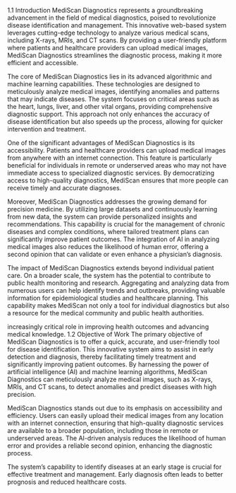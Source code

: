 1.1	Introduction
MediScan Diagnostics represents a groundbreaking advancement in the field of medical diagnostics, poised to revolutionize disease identification and management. This innovative web-based system leverages cutting-edge technology to analyze various medical scans, including X-rays, MRIs, and CT scans. By providing a user-friendly platform where patients and healthcare providers can upload medical images, MediScan Diagnostics streamlines the diagnostic process, making it more efficient and accessible.

The core of MediScan Diagnostics lies in its advanced algorithmic and machine learning capabilities. These technologies are designed to meticulously analyze medical images, identifying anomalies and patterns that may indicate diseases. The system focuses on critical areas such as the heart, lungs, liver, and other vital organs, providing comprehensive diagnostic support. This approach not only enhances the accuracy of disease identification but also speeds up the process, allowing for quicker intervention and treatment.

One of the significant advantages of MediScan Diagnostics is its accessibility. Patients and healthcare providers can upload medical images from anywhere with an internet connection. This feature is particularly beneficial for individuals in remote or underserved areas who may not have immediate access to specialized diagnostic services. By democratizing access to high-quality diagnostics, MediScan ensures that more people can receive timely and accurate diagnoses.

Moreover, MediScan Diagnostics addresses the growing demand for precision medicine. By utilizing large datasets and continuously learning from new data, the system can provide personalized insights and recommendations. This capability is crucial for the management of chronic diseases and complex conditions, where tailored treatment plans can significantly improve patient outcomes. The integration of AI in analyzing medical images also reduces the likelihood of human error, offering a second opinion that can validate or even enhance a physician’s diagnosis.

The impact of MediScan Diagnostics extends beyond individual patient care. On a broader scale, the system has the potential to contribute to public health monitoring and research. Aggregating and analyzing data from numerous users can help identify trends and outbreaks, providing valuable information for epidemiological studies and healthcare planning. This capability makes MediScan not only a tool for individual diagnostics but also a resource for the medical community and public health authorities.

increasingly critical role in improving health outcomes and advancing medical knowledge.
1.2	Objective of Work
The primary objective of MediScan Diagnostics is to offer a quick, accurate, and user-friendly tool for disease identification. This innovative system aims to assist in early detection and diagnosis, thereby facilitating timely treatment and significantly improving patient outcomes. By harnessing the power of artificial intelligence (AI) and machine learning algorithms, MediScan Diagnostics can meticulously analyze medical images, such as X-rays, MRIs, and CT scans, to detect anomalies and predict diseases with high precision.

MediScan Diagnostics stands out due to its emphasis on accessibility and efficiency. Users can easily upload their medical images from any location with an internet connection, ensuring that high-quality diagnostic services are available to a broader population, including those in remote or underserved areas. The AI-driven analysis reduces the likelihood of human error and provides a reliable second opinion, enhancing the diagnostic process.

The system’s capability to identify diseases at an early stage is crucial for effective treatment and management. Early diagnosis often leads to better prognosis and reduced healthcare costs.



